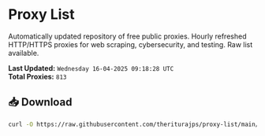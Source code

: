 # Proxy List

Automatically updated repository of free public proxies. Hourly refreshed HTTP/HTTPS proxies for web scraping, cybersecurity, and testing. Raw list available.

**Last Updated:** `Wednesday 16-04-2025 09:18:28 UTC`  
**Total Proxies:** `813`

## 📥 Download
```bash
curl -O https://raw.githubusercontent.com/theriturajps/proxy-list/main/proxies.txt
